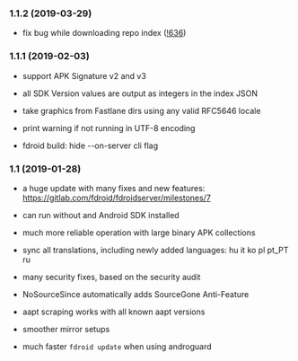 
### 1.1.2 (2019-03-29)

* fix bug while downloading repo index ([!636](https://gitlab.com/fdroid/fdroidserver/merge_requests/636))

### 1.1.1 (2019-02-03)

* support APK Signature v2 and v3

* all SDK Version values are output as integers in the index JSON

* take graphics from Fastlane dirs using any valid RFC5646 locale

* print warning if not running in UTF-8 encoding

* fdroid build: hide --on-server cli flag

### 1.1 (2019-01-28)

* a huge update with many fixes and new features:
  https://gitlab.com/fdroid/fdroidserver/milestones/7

* can run without and Android SDK installed

* much more reliable operation with large binary APK collections

* sync all translations, including newly added languages: hu it ko pl pt_PT ru

* many security fixes, based on the security audit

* NoSourceSince automatically adds SourceGone Anti-Feature

* aapt scraping works with all known aapt versions

* smoother mirror setups

* much faster `fdroid update` when using androguard
